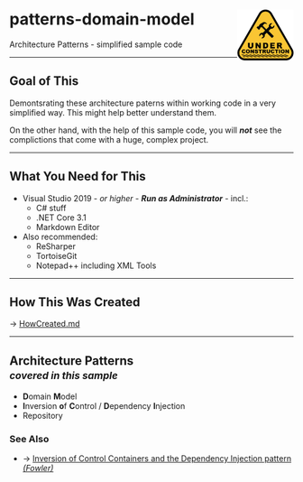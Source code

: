 # patterns-domain-model  <img src="under-construction.png" alt="under-construction" width="100" align="right" />
Architecture Patterns - simplified sample code

---
## Goal of This
Demontsrating these architecture paterns within working code in a very simplified way.
This might help better understand them.

On the other hand, with the help of this sample code, you will ***not*** see the complictions that come with a huge, complex project.

---
## What You Need for This
 + Visual Studio 2019 - *or higher* - ***Run as Administrator*** - incl.:
    + C# stuff
    + .NET Core 3.1
    + Markdown Editor
 + Also recommended:
    + ReSharper
    + TortoiseGit
    + Notepad++ including XML Tools

---
## How This Was Created
&rarr; [HowCreated.md](HowCreated.md)

---
## Architecture Patterns <br /> <small> *covered in this sample* </small>
 + **D**omain **M**odel
 + **I**nversion **o**f **C**ontrol / **D**ependency **I**njection
 + Repository

### See Also
 + &rarr; [Inversion of Control Containers and the Dependency Injection pattern *(Fowler)*](https://martinfowler.com/articles/injection.html)
